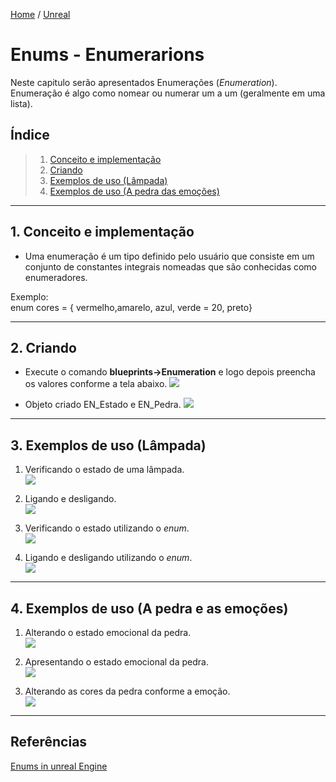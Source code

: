 [Home](https://myerco.github.io/unreal-engine) / [Unreal](https://myerco.github.io/unreal-engine/unreal.html)

# Enums - Enumerarions

Neste capitulo serão apresentados Enumerações (*Enumeration*). Enumeração é algo como nomear ou numerar um a um (geralmente em uma lista).

## Índice
> 1. [Conceito e implementação](#1)
> 1. [Criando](#2)
> 1. [Exemplos de uso (Lâmpada)](#3)
> 1. [Exemplos de uso (A pedra das emoções)](#4)

***
<a name="1"></a>
## 1. Conceito e implementação
- Uma enumeração é um tipo definido pelo usuário que consiste em um conjunto de constantes integrais nomeadas que são conhecidas como enumeradores.

Exemplo:  
enum cores = { vermelho,amarelo, azul, verde = 20, preto}

***

<a name="2"></a>
## 2. Criando
- Execute o comando **blueprints->Enumeration** e logo depois preencha os valores conforme a tela abaixo.
![](../imagens/enum/enum6.png)

- Objeto criado EN_Estado e EN_Pedra.
![](../imagens/enum/enum5.png)
***

<a name="3"></a>
## 3. Exemplos de uso (Lâmpada)
1. Verificando o estado de uma lâmpada.  
![](../imagens/enum/enum1.png)

1.  Ligando e desligando.  
![](../imagens/enum/enum2.png)

1.  Verificando o estado utilizando o *enum*.   
![](../imagens/enum/enum3.png)

1.  Ligando e desligando utilizando o *enum*.   
![](../imagens/enum/enum4.png)

***

<a name="4"></a>
## 4. Exemplos de uso (A pedra e as emoções)
1. Alterando o estado emocional da pedra.    
![](../imagens/enum/enum7.png)

1. Apresentando o estado emocional da pedra.   
![](../imagens/enum/enum8.png)

1. Alterando as cores da pedra conforme a emoção.  
![](../imagens/enum/enum9.png)

***
## Referências
[Enums in unreal Engine](https://couchlearn.com/enums-in-unreal-engine-4-blueprints/)
